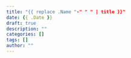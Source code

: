 ```yaml
---
title: "{{ replace .Name "-" " " | title }}"
date: {{ .Date }}
draft: true
description: ""
categories: []
tags: []
author: ""
---
```


<!--
本文模板提供了一个优化SEO的文章结构。
您可以：
1. 添加特色图片：在同一目录中添加名为"featured-image.jpg"的图片
2. 编写吸引人的描述（在front matter中填写description字段）
3. 使用适当的标题层级 (H2, H3, H4)
4. 添加相关分类和标签
--> 